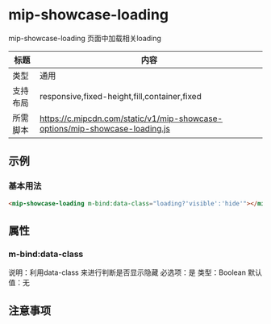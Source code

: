 # mip-showcase-loading

mip-showcase-loading 页面中加载相关loading

标题|内容
----|----
类型|通用
支持布局|responsive,fixed-height,fill,container,fixed
所需脚本|https://c.mipcdn.com/static/v1/mip-showcase-options/mip-showcase-loading.js

## 示例

### 基本用法
```html
<mip-showcase-loading m-bind:data-class="loading?'visible':'hide'"></mip-showcase-loading>
```

## 属性

### m-bind:data-class

说明：利用data-class 来进行判断是否显示隐藏
必选项：是
类型：Boolean
默认值：无

## 注意事项

